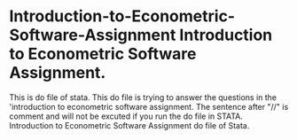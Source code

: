 Introduction-to-Econometric-Software-Assignment
Introduction to Econometric Software Assignment. 
===============================================
This is do file of stata. This do file is trying to answer the questions in the 'introduction to econometric software assignment. The sentence after "//" is comment and will not be excuted if you run the do file in STATA.
Introduction to Econometric Software Assignment do file of Stata.
